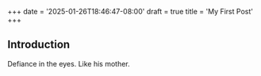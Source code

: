 +++
date = '2025-01-26T18:46:47-08:00'
draft = true
title = 'My First Post'
+++

## Introduction

Defiance in the eyes. Like his mother.
